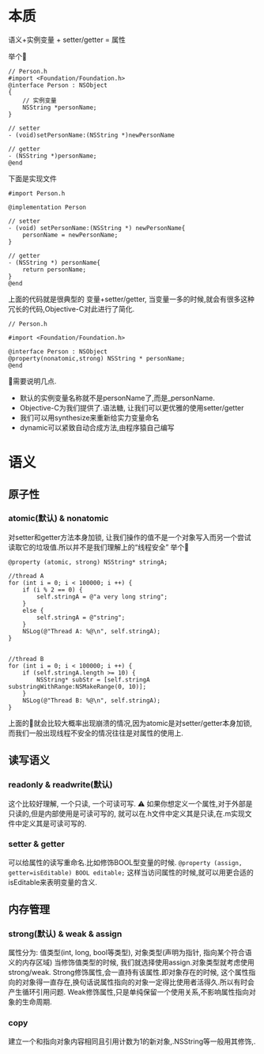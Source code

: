 # 本质
语义+实例变量 + setter/getter = 属性

举个🌰
```
// Person.h
#import <Foundation/Foundation.h>
@interface Person : NSObject
{
    // 实例变量
    NSString *personName;
}

// setter                                   
- (void)setPersonName:(NSString *)newPersonName 

// getter
- (NSString *)personName;
@end  
```
下面是实现文件
```
#import Person.h

@implementation Person

// setter
- (void) setPersonName:(NSString *) newPersonName{
    personName = newPersonName;
}

// getter
- (NSString *) personName{
    return personName;
}
@end
```

上面的代码就是很典型的 变量+setter/getter, 当变量一多的时候,就会有很多这种冗长的代码,Objective-C对此进行了简化.
```
// Person.h

#import <Foundation/Foundation.h>

@interface Person : NSObject
@property(nonatomic,strong) NSString * personName;
@end
```
🤡需要说明几点.
* 默认的实例变量名称就不是personName了,而是_personName.
* Objective-C为我们提供了.语法糖, 让我们可以更优雅的使用setter/getter
* 我们可以用synthesize来重新给实力变量命名
* dynamic可以紧致自动合成方法,由程序猿自己编写

# 语义
## 原子性
### atomic(默认) & nonatomic
对setter和getter方法本身加锁, 让我们操作的值不是一个对象写入而另一个尝试读取它的垃圾值.所以并不是我们理解上的“线程安全”
举个🌰
```
@property (atomic, strong) NSString* stringA;

//thread A
for (int i = 0; i < 100000; i ++) {
    if (i % 2 == 0) {
        self.stringA = @"a very long string";
    }
    else {
        self.stringA = @"string";
    }
    NSLog(@"Thread A: %@\n", self.stringA);
}


//thread B
for (int i = 0; i < 100000; i ++) {
    if (self.stringA.length >= 10) {
        NSString* subStr = [self.stringA substringWithRange:NSMakeRange(0, 10)];
    }
    NSLog(@"Thread B: %@\n", self.stringA);
}
```
上面的🌰就会比较大概率出现崩溃的情况,因为atomic是对setter/getter本身加锁,而我们一般出现线程不安全的情况往往是对属性的使用上.

## 读写语义
### readonly & readwrite(默认)
这个比较好理解, 一个只读, 一个可读可写.
⚠️ 如果你想定义一个属性,对于外部是只读的,但是内部使用是可读可写的, 就可以在.h文件中定义其是只读,在.m实现文件中定义其是可读可写的.

### setter & getter
可以给属性的读写重命名.比如修饰BOOL型变量的时候.
`@property (assign, getter=isEditable) BOOL editable;`
这样当访问属性的时候,就可以用更合适的isEditable来表明变量的含义.

## 内存管理
### strong(默认) & weak & assign
属性分为: 值类型(int, long, bool等类型), 对象类型(声明为指针, 指向某个符合语义的内存区域)
当修饰值类型的时候, 我们就选择使用assign.对象类型就考虑使用strong/weak.
Strong修饰属性,会一直持有该属性.即对象存在的时候, 这个属性指向的对象得一直存在,换句话说属性指向的对象一定得比使用者活得久.所以有时会产生循环引用问题.
Weak修饰属性,只是单纯保留一个使用关系,不影响属性指向对象的生命周期.
### copy
建立一个和指向对象内容相同且引用计数为1的新对象,.NSString等一般用其修饰,.


